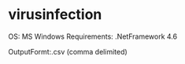 # virusinfection
OS: MS Windows
Requirements: .NetFramework 4.6

OutputFormt:.csv (comma delimited)
